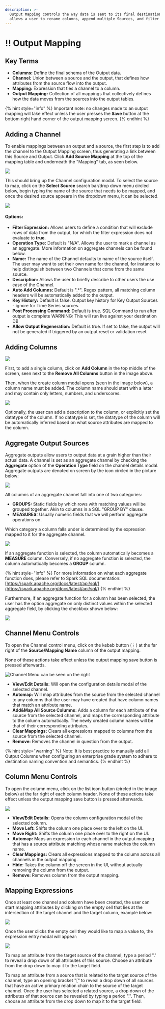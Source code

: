 ```yaml
---
description: >-
  Output Mapping controls the way data is sent to its final destination. It
  allows a user to rename columns, append multiple Sources, and filter data.
---
```


# !! Output Mapping

## Key Terms 

* **Columns:** Define the final schema of the Output data.
* **Channel:** Union between a source and the output, that defines how attributes from the source flow into the output.
* **Mapping:** Expression that ties a channel to a column.
* **Output Mapping:** Collection of all mappings that collectively defines how the data moves from the sources into the output tables.

{% hint style="info" %}
Important note: no changes made to an output mapping will take effect unless the user presses the **Save** button at the bottom right hand corner of the output mapping screen.
{% endhint %}

## Adding a Channel

To enable mappings between an output and a source, the first step is to add the channel to the Output Mapping screen, thus generating a link between this Source and Output. Click **Add Source Mapping** at the top of the mapping table and underneath the "Mapping" tab, as seen below.

![](../../.gitbook/assets/addoutputsource%20%281%29.png)

This should bring up the Channel configuration modal. To select the source to map, click on the **Select Source** search bar/drop down menu circled below, begin typing the name of the source that needs to be mapped, and once the desired source appears in the dropdown menu, it can be selected.

![](../../.gitbook/assets/selectmappingsource.png)

#### Options: 

* **Filter Expression:** Allows users to define a condition that will exclude rows of data from the output, for which the filter expression does not evaluate to **true**.
* **Operation Type:** Default is "N/A". Allows the user to mark a channel as an aggregate. More information on aggregate channels can be found below.
* **Name:** The name of the Channel defaults to name of the source itself. The user may want to set their own name for the channel, for instance to help distinguish between two Channels that come from the same source.
* **Description:** Allows the user to briefly describe to other users the use case of the Channel.
* **Auto Add Columns:** Default is ".\*". Regex pattern, all matching column headers will be automatically added to the output.
* **Key History:** Default is false. Output key history for Key Output Sources - ignore for Time Series sources.
* **Post Processing Command:** Default is true. SQL Command to run after output is complete WARNING: This will run live against your destination DB
* **Allow Output Regeneration:** Default is true. If set to false, the output will not be generated if triggered by an output reset or validation reset

## Adding Columns

![](../../.gitbook/assets/addoutputsource.png)

First, to add a single column, click on **Add Column** in the top middle of the screen, seen next to the **Remove All Columns** button in the image above.

Then, when the create column modal opens \(seen in the image below\), a column name must be added. The column name should start with a letter and may contain only letters, numbers, and underscores.

![](../../.gitbook/assets/image%20%28265%29.png)

Optionally, the user can add a description to the column, or explicitly set the datatype of the column. If no datatype is set, the datatype of the column will be automatically inferred based on what source attributes are mapped to the column.

## Aggregate Output Sources

Aggregate outputs allow users to output data at a grain higher than their actual data. A channel is set as an aggregate channel by checking the **Aggregate** option of the **Operation Type** field on the channel details modal. Aggregate outputs are denoted on screen by the icon circled in the picture below:

![](../../.gitbook/assets/aggregateicon.png)

 All columns of an aggregate channel fall into one of two categories:

* **GROUPS:** Static fields by which rows with matching values will be grouped together. Akin to columns in a SQL "GROUP BY" clause.
* **MEASURES:** Usually numeric fields that we will perform aggregate operations on.

Which category a column falls under is determined by the expression mapped to it for the aggregate channel.

![](../../.gitbook/assets/aggregateexpression.png)

If an aggregate function is selected, the column automatically becomes a **MEASURE** column. Conversely, if no aggregate function is selected, the column automatically becomes a **GROUP** column.

{% hint style="info" %}
For more information on what each aggregate function does, please refer to Spark SQL documentation: [https://spark.apache.org/docs/latest/api/sql/](https://spark.apache.org/docs/latest/api/sql/)
{% endhint %}

Furthermore, if an aggregate function for a column has been selected, the user has the option aggregate on only distinct values within the selected aggregate field, by clicking the checkbox shown below:

![](../../.gitbook/assets/distinctcheckbox.png)

## Channel Menu Controls

To open the Channel control menu, click on the kebab button \(⋮\) at the far right of the **Source/Mapping Name** column of the output mapping. 

None of these actions take effect unless the output mapping save button is pressed afterwards.

![Channel Menu can be seen on the right](../../.gitbook/assets/image%20%28270%29.png)

* **View/Edit Details:** Will open the configuration details modal of the selected channel.
* **Automap:** Will map attributes from the source from the selected channel to any columns that the user may have created that have column names that match an attribute name.
* **Add&Map All Source Columns:** Adds a column for each attribute of the source from the selected channel, and maps the corresponding attribute to the column automatically. The newly created column names will be that of their corresponding attributes.
* **Clear Mappings:** Clears all expressions mapped to columns from the source from the selected channel.
* **Remove:** Removes the channel in question from the output.

{% hint style="warning" %}
Note: It is best practice to manually add all Output Columns when configuring an enterprise grade system to adhere to destination naming convention and semantics.
{% endhint %}

## Column Menu Controls

To open the column menu, click on the list icon button \(circled in the image below\) at the far right of each column header. None of these actions take effect unless the output mapping save button is pressed afterwards.

![](../../.gitbook/assets/columnmenu.png)

* **View/Edit Details:** Opens the column configuration modal of the selected column.
* **Move Left:** Shifts the column one place over to the left on the UI.
* **Move Right:** Shifts the column one place over to the right on the UI.
* **Automap:** Maps an expression to each channel in the output mapping that has a source attribute matching whose name matches the column name.
* **Clear Mappings:** Clears all expressions mapped to the column across all channels in the output mapping.
* **Hide:** Takes the column off the screen in the UI, without actually removing the column from the output.
* **Remove:** Removes column from the output mapping.

## Mapping Expressions

Once at least one channel and column have been created, the user can start mapping attributes by clicking on the empty cell that lies at the intersection of the target channel and the target column, example below:

![](../../.gitbook/assets/enteringexpression.png)

Once the user clicks the empty cell they would like to map a value to, the expression entry modal will appear:

![](../../.gitbook/assets/image%20%28264%29.png)

To map an attribute from the target source of the channel, type a period "." to reveal a drop down of all attributes of this source. Choose an attribute from the drop down to map it to the target field.  
  
To map an attribute from a source that is related to the target source of the channel, type an opening bracket "\[" to reveal a drop down of all sources that have an active primary relation chain to the source of the target channel. Once the user has selected a related source, a drop down of the attributes of that source can be revealed by typing a period ".". Then, choose an attribute from the drop down to map it to the target field.

### 

